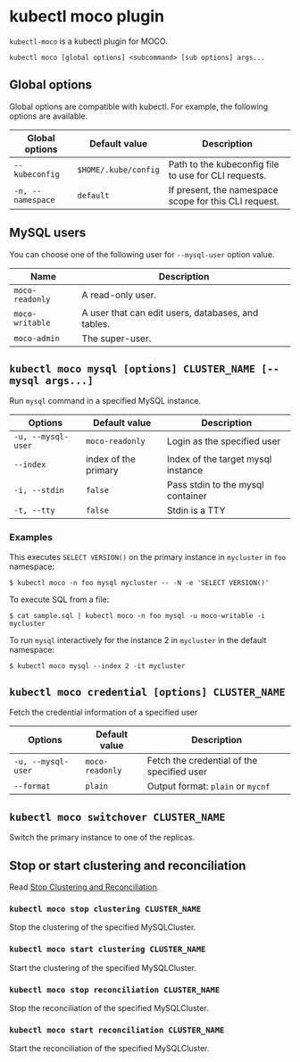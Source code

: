# kubectl moco plugin

`kubectl-moco` is a kubectl plugin for MOCO.

```
kubectl moco [global options] <subcommand> [sub options] args...
```

## Global options

Global options are compatible with kubectl.
For example, the following options are available.

| Global options    | Default value        | Description                                           |
| ----------------- | -------------------- | ----------------------------------------------------- |
| `--kubeconfig`    | `$HOME/.kube/config` | Path to the kubeconfig file to use for CLI requests.  |
| `-n, --namespace` | `default`            | If present, the namespace scope for this CLI request. |

## MySQL users

You can choose one of the following user for `--mysql-user` option value.

| Name            | Description                                        |
| --------------- | -------------------------------------------------- |
| `moco-readonly` | A read-only user.                                  |
| `moco-writable` | A user that can edit users, databases, and tables. |
| `moco-admin`    | The super-user.                                    |

## `kubectl moco mysql [options] CLUSTER_NAME [-- mysql args...]`

Run `mysql` command in a specified MySQL instance.

| Options            | Default value        | Description                        |
| ------------------ | -------------------- | ---------------------------------- |
| `-u, --mysql-user` | `moco-readonly`      | Login as the specified user        |
| `--index`          | index of the primary | Index of the target mysql instance |
| `-i, --stdin`      | `false`              | Pass stdin to the mysql container  |
| `-t, --tty`        | `false`              | Stdin is a TTY                     |

### Examples

This executes `SELECT VERSION()` on the primary instance in `mycluster` in `foo` namespace:

```console
$ kubectl moco -n foo mysql mycluster -- -N -e 'SELECT VERSION()'
```

To execute SQL from a file:

```console
$ cat sample.sql | kubectl moco -n foo mysql -u moco-writable -i mycluster
```

To run `mysql` interactively for the instance 2 in `mycluster` in the default namespace:

```console
$ kubectl moco mysql --index 2 -it mycluster
```

## `kubectl moco credential [options] CLUSTER_NAME`

Fetch the credential information of a specified user

| Options            | Default value   | Description                                |
| ------------------ | --------------- | ------------------------------------------ |
| `-u, --mysql-user` | `moco-readonly` | Fetch the credential of the specified user |
| `--format`         | `plain`         | Output format: `plain` or `mycnf`          |

## `kubectl moco switchover CLUSTER_NAME`

Switch the primary instance to one of the replicas.


## Stop or start clustering and reconciliation

Read [Stop Clustering and Reconciliation](./usage.md#Stop-Clustering-and-Reconciliation).

### `kubectl moco stop clustering CLUSTER_NAME`
Stop the clustering of the specified MySQLCluster.

### `kubectl moco start clustering CLUSTER_NAME`
Start the clustering of the specified MySQLCluster.

### `kubectl moco stop reconciliation CLUSTER_NAME`
Stop the reconciliation of the specified MySQLCluster.

### `kubectl moco start reconciliation CLUSTER_NAME`
Start the reconciliation of the specified MySQLCluster.
